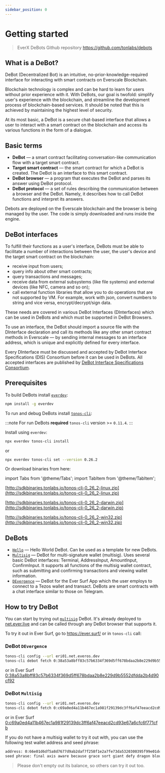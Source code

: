 ```yaml
---
sidebar_position: 0
---
```


# Getting started

> EverX DeBots Github repository https://github.com/tonlabs/debots

## What is a DeBot?

DeBot (Decentralized Bot) is an intuitive, no-prior-knowledge-required interface for interacting with smart contracts on Everscale Blockchain.

Blockchain technology is complex and can be hard to learn for users without prior experience with it. With DeBots, our goal is twofold: simplify user's experience with the  blockchain, and streamline the development process of blockchain-based services. It should be noted that this is achieved by maintaining the highest level of security. 

At its most basic, a DeBot is a secure chat-based interface that allows a user to interact with a smart contract on the blockchain and access its various functions in the form of a dialogue.

## Basic terms

- **DeBot** — a smart contract facilitating conversation-like communication flow with a target smart contract.
- **Target smart contract** — the smart contract for which a DeBot is created. The DeBot is an interface to this smart contract.
- **DeBot browser** — a program that executes the DeBot and parses its answer using DeBot protocol.
- **DeBot protocol** — a set of rules describing the communication between a browser and the DeBot. Namely, it describes how to call DeBot functions and interpret its answers.

Debots are deployed on the Everscale blockchain and the browser is being managed by the user. The code is simply downloaded and runs inside the engine.

## DeBot interfaces

To fulfill their functions as a user's interface, DeBots must be able to facilitate a number of interactions between the user, the user's device and the target smart contract on the blockchain:

- receive input from users;
- query info about other smart contracts;
- query transactions and messages;
- receive data from external subsystems (like file systems) and external devices (like NFC, camera and so on);
- call external function libraries that allow you to do operations that are not supported by VM. For example, work with json, convert numbers to string and vice versa, encrypt/decrypt/sign data.

These needs are covered in various DeBot Interfaces (DInterfaces) which can be used in DeBots and which must be supported in DeBot Browsers.

To use an interface, the DeBot should import a source file with the DInterface declaration and call its methods like any other smart contract methods in Everscale — by sending internal messages to an interface address, which is unique and explicitly defined for every interface.

Every DInterface must be discussed and accepted by DeBot Interface Specifications (DIS) Consortium before it can be used in DeBots. All accepted interfaces are published by [DeBot Interface Specifications Consortium](../../../learn/decentralization/debot-consortium.md).

## Prerequisites

To build DeBots install [`everdev`](https://github.com/tonlabs/everdev):

```bash
npm install -g everdev
```

To run and debug DeBots install [`tonos-cli`](https://github.com/tonlabs/tonos-cli):

:::note
For run DeBots **required** `tonos-cli` version >= `0.11.4`.
:::

Install using `everdev`:

```bash
npx everdev tonos-cli install
```

or

```bash
npx everdev tonos-cli set --version 0.26.2
```

Or download binaries from here:

import Tabs from '@theme/Tabs';
import TabItem from '@theme/TabItem';

<Tabs>
  <TabItem value="linux" label="Linux" default>

[http://sdkbinaries.tonlabs.io/tonos-cli-0_26_2-linux.zip](http://sdkbinaries.tonlabs.io/tonos-cli-0_26_2-linux.zip)
  </TabItem>
  <TabItem value="macos" label="MacOS">

[http://sdkbinaries.tonlabs.io/tonos-cli-0_26_2-darwin.zip](http://sdkbinaries.tonlabs.io/tonos-cli-0_26_2-darwin.zip)
  </TabItem>
  <TabItem value="windows" label="Windows">

[http://sdkbinaries.tonlabs.io/tonos-cli-0_26_2-win32.zip](http://sdkbinaries.tonlabs.io/tonos-cli-0_26_2-win32.zip)
  </TabItem>
</Tabs>

## DeBots

- [`Hello`](https://github.com/tonlabs/debots/tree/main/helloworld) — Hello World DeBot. Can be used as a template for new DeBots.
- [`Multisig`](https://github.com/tonlabs/debots/tree/main/multisig) — DeBot for multi-signature wallet (multisig). Uses several basic DeBot interfaces: Terminal, AddressInput, AmountInput, ConfirmInput. It supports all functions of the multisig wallet contract, such as submitting and confirming transactions and viewing wallet information.
- [`DEvergence`](https://github.com/everscale-contest/hackathon2022-tezos-DEvergence) — DeBot for the Ever Surf App which the user employs to connect to a Tezos wallet and transact. DeBots are smart contracts with a chat interface similar to those on Telegram.

## How to try DeBot

You can start by trying out [`multisig`](https://github.com/tonlabs/debots/tree/main/multisig) DeBot. It's already deployed to [net.ever.live](https://net.ever.live/) and can be called through any DeBot browser that supports it.

To try it out in Ever Surf, go to https://ever.surf/ or in `tonos-cli` call:

### DeBot `DEvergence`

```bash
tonos-cli config --url eri01.net.everos.dev
tonos-cli debot fetch 0:38a53a8bff83c57b6334f369d5ff678bdaa2b8e229d9b5552dfdda2b4d90cf92
```

or in Ever Surf [0:38a53a8bff83c57b6334f369d5ff678bdaa2b8e229d9b5552dfdda2b4d90cf92](https://uri.ever.surf/debot/0:38a53a8bff83c57b6334f369d5ff678bdaa2b8e229d9b5552dfdda2b4d90cf92?net=devnet)

### DeBot `Multisig`

```bash
tonos-cli config --url eri01.net.everos.dev
tonos-cli debot fetch 0:c69a0ed4a11b467ec1a981f29139dc3ff6af47eeacd2cd93e67a6cfc6f771cfb
```

or in Ever Surf [0:c69a0ed4a11b467ec1a981f29139dc3ff6af47eeacd2cd93e67a6cfc6f771cfb](https://uri.ever.surf/debot/0:c69a0ed4a11b467ec1a981f29139dc3ff6af47eeacd2cd93e67a6cfc6f771cfb?net=devnet)

If you do not have a multisig wallet to try it out with, you can use the following test wallet address and seed phrase:

```bash
address: 0:66e01d6df5a8d7677d9ab2daf7f258f1e2a7fe73da5320300395f99e01dc3b5f
seed phrase: final axis aware because grace sort giant defy dragon blouse motor virus
```

> Please don't empty out its balance, so others can try it out too.
